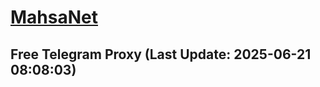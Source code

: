 
# [MahsaNet](https://t.me/mahsa_net)
## Free Telegram Proxy (Last Update: 2025-06-21 08:08:03)

    